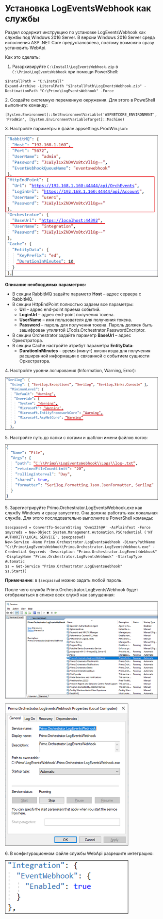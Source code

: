 # Установка LogEventsWebhook как службы
Раздел содержит инструкцию по установке LogEventsWebhook как службы под Windows 2016 Server. В версии Windows 2016 Server среда исполнения ASP .NET Core предустановлена, поэтому возможно сразу установить WebApi. 

Как это сделать:

1. Разархивируйте `C:\Install\LogEventsWebhook.zip` в` C:\Primo\LogEventsWebhook` при помощи PowerShell:
```
$InstallPath = "C:\Install"
Expand-Archive -LiteralPath "$InstallPath\LogEventsWebhook.zip" -DestinationPath "C:\Primo\LogEventsWebhook" -Force
```

2\. Создайте системную переменную окружения. Для этого в PoweShell выполните команду:
```
[System.Environment]::SetEnvironmentVariable('ASPNETCORE_ENVIRONMENT', 'ProdWin', [System.EnvironmentVariableTarget]::Machine)
```

3\. Настройте параметры в файле appsettings.ProdWin.json:

![](<../../../.gitbook/assets/install-webhooks-1.png>)

**Описание необходимых параметров:**

* В секции RabbitMQ задайте параметр **Host** – адрес сервера с RabbitMQ.
* В секции HttpEndPoint полностью задаем все параметры:
  * **Url** – адрес end-point приема событий.
  * **LoginUrl** – адрес end-point получения токена.
  * **UserName** – имя пользователя для получения токена.
  * **Password** – пароль для получения токена. Пароль должен быть зашифрован утилитой LTools.Orchestrator.PasswordEncriptor.
* В секции Orchestrator задайте параметр **BaseUrl** – адрес Оркестратора.
* В секции Cache настройте атрибут параметра **EntityData**:
  * **DurationInMinutes** – время (минут) жизни кэша для получения расширенной информации о связанной с событием сущности Оркестратора.

4\. Настройте уровни логирования (Information, Warning, Error):

![](<../../../.gitbook/assets/install-webhooks-2.png>)

5\. Настройте путь до папки с логами и шаблон имени файлов логов:

![](<../../../.gitbook/assets/install-webhooks-3.png>)

5\. Зарегистрируйте Primo.Orchestrator.LogEventsWebhook.exe как службу Windows и сразу запустите. Она должна работать как локальная служба. Для этого последовательно выполните в PowerShell команды:
```
$secpasswd = ConvertTo-SecureString 'Qwe123!@#' -AsPlainText -Force 
$mycreds = New-Object System.Management.Automation.PSCredential ('NT AUTHORITY\LOCAL SERVICE', $secpasswd)  
New-Service -Name Primo.Orchestrator.LogEventsWebhook -BinaryPathName "C:\Primo\LogEventsWebhook\Primo.Orchestrator.LogEventsWebhook.exe" -Credential $mycreds -Description "Primo.Orchestrator.LogEventsWebhook" -DisplayName "Primo.Orchestrator.LogEventsWebhook" -StartupType Automatic 
$s = Get-Service "Primo.Orchestrator.LogEventsWebhook"
$s.Start()
```
**Примечание**: в `$secpasswd` можно задать любой пароль.

После чего служба Primo.Orchestrator.LogEventsWebhook будет отображаться в списке всех служб как запущенная:

![](<../../../.gitbook/assets/install-webhooks-4.png>)

![](<../../../.gitbook/assets/install-webhooks-5.png>)

6\. В конфигурационном файле службы WebApi разрешите интеграцию:

![](<../../../.gitbook/assets/install-webhooks-6.png>)
